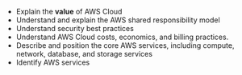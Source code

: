 - Explain the **value** of AWS Cloud
- Understand and explain the AWS shared responsibility model
- Understand security best practices
- Understand AWS Cloud costs, economics, and billing practices.
- Describe and position the core AWS services, including compute, network, database, and storage services
- Identify AWS services 